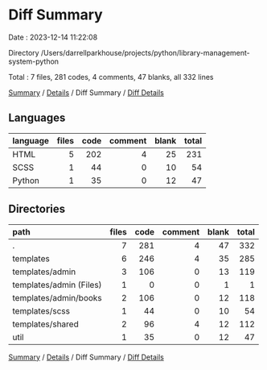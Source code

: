 # Diff Summary

Date : 2023-12-14 11:22:08

Directory /Users/darrellparkhouse/projects/python/library-management-system-python

Total : 7 files,  281 codes, 4 comments, 47 blanks, all 332 lines

[Summary](results.md) / [Details](details.md) / Diff Summary / [Diff Details](diff-details.md)

## Languages
| language | files | code | comment | blank | total |
| :--- | ---: | ---: | ---: | ---: | ---: |
| HTML | 5 | 202 | 4 | 25 | 231 |
| SCSS | 1 | 44 | 0 | 10 | 54 |
| Python | 1 | 35 | 0 | 12 | 47 |

## Directories
| path | files | code | comment | blank | total |
| :--- | ---: | ---: | ---: | ---: | ---: |
| . | 7 | 281 | 4 | 47 | 332 |
| templates | 6 | 246 | 4 | 35 | 285 |
| templates/admin | 3 | 106 | 0 | 13 | 119 |
| templates/admin (Files) | 1 | 0 | 0 | 1 | 1 |
| templates/admin/books | 2 | 106 | 0 | 12 | 118 |
| templates/scss | 1 | 44 | 0 | 10 | 54 |
| templates/shared | 2 | 96 | 4 | 12 | 112 |
| util | 1 | 35 | 0 | 12 | 47 |

[Summary](results.md) / [Details](details.md) / Diff Summary / [Diff Details](diff-details.md)